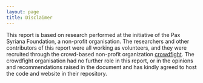 ```yaml
---
layout: page
title: Disclaimer
---
```


This report is based on research performed at the initiative of the Pax Syriana
Foundation, a non-profit organisation. The researchers and other contributors of this report were
all working as volunteers, and they were recruited through the crowd-based non-profit organization
[crowdfight](http://crowdfight.org). The crowdfight organisation had no
further role in this report, or in the opinions and recommendations raised in the document and
has kindly agreed to host the code and website in their repository.

